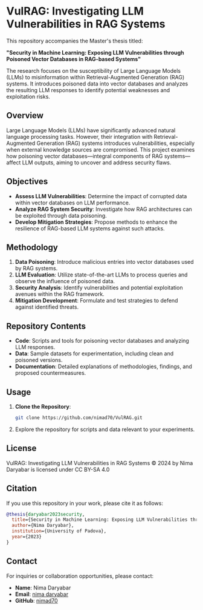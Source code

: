 # VulRAG: Investigating LLM Vulnerabilities in RAG Systems

This repository accompanies the Master's thesis titled:

**"Security in Machine Learning: Exposing LLM Vulnerabilities through Poisoned Vector Databases in RAG-based Systems"**

The research focuses on the susceptibility of Large Language Models (LLMs) to misinformation within Retrieval-Augmented Generation (RAG) systems. It introduces poisoned data into vector databases and analyzes the resulting LLM responses to identify potential weaknesses and exploitation risks.

## Overview

Large Language Models (LLMs) have significantly advanced natural language processing tasks. However, their integration with Retrieval-Augmented Generation (RAG) systems introduces vulnerabilities, especially when external knowledge sources are compromised. This project examines how poisoning vector databases—integral components of RAG systems—affect LLM outputs, aiming to uncover and address security flaws.

## Objectives

- **Assess LLM Vulnerabilities**: Determine the impact of corrupted data within vector databases on LLM performance.
- **Analyze RAG System Security**: Investigate how RAG architectures can be exploited through data poisoning.
- **Develop Mitigation Strategies**: Propose methods to enhance the resilience of RAG-based LLM systems against such attacks.

## Methodology

1. **Data Poisoning**: Introduce malicious entries into vector databases used by RAG systems.
2. **LLM Evaluation**: Utilize state-of-the-art LLMs to process queries and observe the influence of poisoned data.
3. **Security Analysis**: Identify vulnerabilities and potential exploitation avenues within the RAG framework.
4. **Mitigation Development**: Formulate and test strategies to defend against identified threats.

## Repository Contents

- **Code**: Scripts and tools for poisoning vector databases and analyzing LLM responses.
- **Data**: Sample datasets for experimentation, including clean and poisoned versions.
- **Documentation**: Detailed explanations of methodologies, findings, and proposed countermeasures.

## Usage

1. **Clone the Repository**:
   ```bash
   git clone https://github.com/nimad70/VulRAG.git

2. Explore the repository for scripts and data relevant to your experiments.

## License

VulRAG: Investigating LLM Vulnerabilities in RAG Systems © 2024 by Nima Daryabar is licensed under CC BY-SA 4.0 

## Citation

If you use this repository in your work, please cite it as follows:

```BibTeX
@thesis{daryabar2023security,
  title={Security in Machine Learning: Exposing LLM Vulnerabilities through Poisoned Vector Databases in RAG-based Systems},
  author={Nima Daryabar},
  institution={University of Padova},
  year={2023}
}
```

## Contact

For inquiries or collaboration opportunities, please contact:

- **Name**: Nima Daryabar
- **Email**: [nima daryabar](mailto:nima.daryabar@studenti.unipd.it)
- **GitHub**: [nimad70](https://github.com/nimad70)
